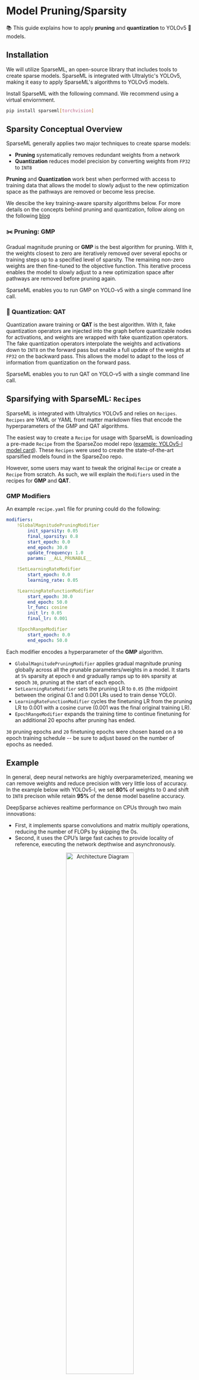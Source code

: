 # Model Pruning/Sparsity

:books: This guide explains how to apply **pruning** and **quantization** to YOLOv5 :rocket: models.

## Installation

We will utilize SparseML, an open-source library that includes tools to create sparse models. SparseML is integrated with
Ultralytic's YOLOv5, making it easy to apply SparseML's algorithms to YOLOv5 models.

Install SparseML with the following command. We recommend using a virtual enviornment.
```bash
pip install sparseml[torchvision]
```

## Sparsity Conceptual Overview

SparseML generally applies two major techniques to create sparse models:
- **Pruning** systematically removes redundant weights from a network
- **Quantization** reduces model precision by converting weights from `FP32` to `INT8`

**Pruning** and **Quantization** work best when performed with access to training data that
allows the model to slowly adjust to the new optimization space as the pathways are removed or
become less precise. 

We descibe the key training-aware sparsity algorithms below. For more details on the concepts behind
pruning and quantization, follow along on the following [blog](https://neuralmagic.com/blog/pruning-overview/)

### :scissors: Pruning: GMP

Gradual magnitude pruning or **GMP** is the best algorithm for pruning. With it, 
the weights closest to zero are iteratively removed over several epochs or training steps up to a specified level of sparsity. 
The remaining non-zero weights are then fine-tuned to the objective function. This iterative process enables 
the model to slowly adjust to a new optimization space after pathways are removed before pruning again.

SparseML enables you to run GMP on YOLO-v5 with a single command line call.

### :black_square_button: Quantization: QAT

Quantization aware training or **QAT** is the best algorithm. With it, fake quantization 
operators are injected into the graph before quantizable nodes for activations, and weights 
are wrapped with fake quantization operators. The fake quantization operators interpolate 
the weights and activations down to `INT8` on the forward pass but enable a full update of 
the weights at `FP32` on the backward pass. This allows the model to adapt to the loss of 
information from quantization on the forward pass. 

SparseML enables you to run QAT on YOLO-v5 with a single command line call.

## Sparsifying with SparseML: `Recipes`

SparseML is integrated with Ultralytics YOLOv5 and relies on `Recipes`. `Recipes` are YAML or 
YAML front matter markdown files that encode the hyperparameters of the GMP and QAT algorithms.

The easiest way to create a `Recipe` for usage with SparseML is downloading a pre-made `Recipe`
from the SparseZoo model repo ([example: YOLOv5-l model card](https://sparsezoo.neuralmagic.com/models/cv%2Fdetection%2Fyolov5-l%2Fpytorch%2Fultralytics%2Fcoco%2Fpruned_quant-aggressive_95)). 
These `Recipes` were used to create the state-of-the-art sparsified models found in the SparseZoo repo.

However, some users may want to tweak the original `Recipe` or create a `Recipe` from scratch. 
As such, we will explain the `Modifiers` used in the recipes for **GMP** and **QAT**.

### GMP Modifiers

An example `recipe.yaml` file for pruning could do the following:
```yaml
modifiers:
    !GlobalMagnitudePruningModifier
        init_sparsity: 0.05
        final_sparsity: 0.8
        start_epoch: 0.0
        end_epoch: 30.0
        update_frequency: 1.0
        params: __ALL_PRUNABLE__

    !SetLearningRateModifier
        start_epoch: 0.0
        learning_rate: 0.05

    !LearningRateFunctionModifier
        start_epoch: 30.0
        end_epoch: 50.0
        lr_func: cosine
        init_lr: 0.05
        final_lr: 0.001

    !EpochRangeModifier
        start_epoch: 0.0
        end_epoch: 50.0
```

Each modifier encodes a hyperparameter of the **GMP** algorithm.
  - `GlobalMagnitudePruningModifier` applies gradual magnitude pruning globally across all the prunable parameters/weights in a model. It
  starts at `5%` sparsity at epoch `0` and gradually ramps up to `80%` sparsity at epoch `30`, pruning at the start of each epoch.
  - `SetLearningRateModifier` sets the pruning LR to `0.05` (the midpoint between the original 0.1 and 0.001 LRs used to train dense YOLO).
  - `LearningRateFunctionModifier` cycles the finetuning LR from the pruning LR to 0.001 with a cosine curve (0.001 was the final original training LR).
  - `EpochRangeModifier` expands the training time to continue finetuning for an additional 20 epochs after pruning has ended.

`30` pruning epochs and `20` finetuning epochs were chosen based on a `90` epoch training schedule -- be sure to adjust based on the number of epochs as needed.




## Example

In general, deep neural networks are highly overparameterized, meaning we can remove weights and reduce
precision with very little loss of accuracy. In the example below with YOLOv5-l, we set **80%** of weights 
to 0 and shift to `INT8` precison while retain **95%** of the dense model baseline accuracy.



DeepSparse achieves realtime performance on CPUs through two main innovations:
- First, it implements sparse convolutions and matrix multiply operations, reducing the number of FLOPs by skipping the 0s. 
- Second, it uses the CPU’s large fast caches to provide locality of reference, executing the network depthwise and asynchronously.

<p align="center">
  <img src="figure2c-3.svg" alt="Architecture Diagram" width="60%"/>
</p>

These two ideas enable DeepSparse to achieve suprising speedups and run inference in real-time on CPUs.

# DeepSparse Example

We will walk through an example using YOLOv5-l with DeepSparse, following these steps:
- Install DeepSparse
- Collect ONNX File
- Deploy a Model
- Benchmark Latency/Throughput

## :arrow_heading_down: Installation

Run the following. We reccomend you use a virtual enviornment.

```bash
pip install deepsparse[server]
```

> :warning: DeepSparse is tested on Python 3.6-3.9, ONNX 1.5.0-1.10.1, ONNX opset version 11+ and is manylinux compliant. It is limited to Linux systems running on X86 CPU architectures.

## :monocle_face: Collecting an ONNX File

DeepSparse accepts a model in the ONNX format. ONNX files can be generated through the export pathway for models trained/sparsified with Neural Magic's [SparseML](link_to_export_example) or using PyTorch/Keras native exporting functionality.

The `model_path` argument in the commands below tells DeepSparse where the ONNX file is. It can be one of two options:   
- `local_path` to `[model_name].onnx` in a local filesystem 
- `sparsezoo_stub` which identifies a pre-sparsified model in Neural Magic's [SparseZoo](https://sparsezoo.neuralmagic.com).

We will use the sparsified YOLOv5-l from the SparseZoo, which is identified by the following stub:
```
zoo:cv/detection/yolov5-l/pytorch/ultralytics/coco/pruned_quant-aggressive_95
```
## :rocket: Deploying a Model

The DeepSparse package contains two options for deployment: 
- **Python/C++ API:** run inference on the edge or within an application
- **HTTP Server:** create a model service utilizing REST APIs

Pull down a sample image for testing and save as `basilica.jpg` with the following command:
```bash
wget -O basilica.jpg https://raw.githubusercontent.com/neuralmagic/deepsparse/main/src/deepsparse/yolo/sample_images/basilica.jpg
```

#### :snake: Python/C++ API 

`Pipelines` wrap image pre-processing and output post-processing around the DeepSparse Engine. The DeepSparse-YOLOv5 integration includes an out-of-the-box `Pipeline` that accepts raw images and outputs the bounding boxes.

Create a `Pipeline` for inference with sparse YOLOv5-l using the following Python code:

```python
from deepsparse import Pipeline

# list of images in local filesystem
images = ["basilica.jpg"]

# create Pipeline containing DeepSparse
model_stub = "zoo:cv/detection/yolov5-l/pytorch/ultralytics/coco/pruned_quant-aggressive_95"
yolo_pipeline = Pipeline.create(
    task="yolo",            # do the YOLO pre-processing + post-processing
    model_path=model_stub,  # if using a local model, can pass the local path here
)

# run inference on images, recieve bounding boxes + classes
pipeline_outputs = yolo_pipeline(images=images, iou_thres=0.6, conf_thres=0.001)
```

#### :electric_plug: HTTP Server 

Alternatively, DeepSparse offers a server runs on top of the popular FastAPI web framework and Uvicorn web server such that you can query a model via HTTP. The server supports any task from DeepSparse, such as `Pipelines` for object detection tasks.

Spin up the server with sparse YOLOv5-l by running the following from the command line: 

```bash
deepsparse.server \
    task yolo \
    --model_path "zoo:cv/detection/yolov5-l/pytorch/ultralytics/coco/pruned_quant-aggressive_95"
```

An example request, using Python's `requests` package:
```python
import requests
import json

# list of images for inference (local files on client side)
path = ['basilica.jpg'] 
files = [('request', open(img, 'rb')) for img in path]

# send request over HTTP to /predict/from_files endpoint
url = 'http://0.0.0.0:5543/predict/from_files'
resp = requests.post(url=url, files=files)

# response is returned in JSON
annotations = json.loads(resp.text) # dictionary of annotation results
bounding_boxes = annotations["boxes"]
labels = annotations["labels"]
```

## :bar_chart: Benchmarking 

The mission of Neural Magic is to enable GPU-class inference performance on commodity CPUs. Want to find out how fast our sparse YOLOv5 ONNX models perform inference? You can quickly do benchmarking tests on your own with a single CLI command!

You only need to provide the model path of a SparseZoo ONNX model or your own local ONNX model to get started:

``` bash
deepsparse.benchmark \
    zoo:cv/detection/yolov5-l/pytorch/ultralytics/coco/pruned_quant-aggressive_95 \
    --scenario sync 

>> Original Model Path: zoo:cv/detection/yolov5-l/pytorch/ultralytics/coco/pruned_quant-aggressive_95
>> Batch Size: 1
>> Scenario: sync
>> Throughput (items/sec): 74.0355
>> Latency Mean (ms/batch): 13.4924
>> Latency Median (ms/batch): 13.4177
>> Latency Std (ms/batch): 0.2166
>> Iterations: 741

```
